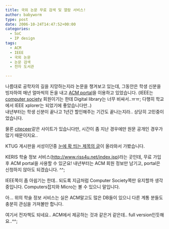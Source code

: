 ```yaml
---
title: 국외 논문 무료 검색 및 열람 서비스!
author: babyworm
type: post
date: 2006-10-24T14:47:52+00:00
categories:
  - SoC
  - IP design
tags:
  - ACM
  - IEEE
  - 국외 논문
  - 논문 검색
  - 전자 도서관

---
```

나름대로 공학자의 길을 지망하는지라 논문을 챙겨보고 있는데, 그동안은 학생 신분을 빙자하여 매년 얼마씩의 돈을 내고 [ACM portal][1]을 이용하고 있었습니다. (IEEE는 [computer society][2] 회원이기는 한데 Digital library는 너무 비싸서..ㅠㅠ; 다행히 학교에서 IEEE xplorer는 되었기에 좋았습니다만..)<br>
내년부터는 학생 신분이 끝나고 1년간 할인해주는 기간도 끝나는지라.. 상당히 고민중이었습니다.

물론 [citeceer][3]같은 사이트가 있습니다만, 시간이 좀 지난 경우에만 원문 공개인 경우가 많기 때문이지요..

KTUG 게시판을 서성이던중 [눈에 확 띄는 제목의 글][4]이 올라와서 가봤습니다. 

KERIS 학술 정보 서비스(<http://www.riss4u.net/index.jsp>)라는 곳인데, 무료 가입후 ACM portal을 사용할 수 있군요! 내년부터는 ACM 회원 정보만 남기고, portal은 신청하지 않아도 되겠습니다. ^^;

IEEE쪽이 좀 아쉽기는 한데.. 되도록 지금처럼 Computer Society쪽만 유지할까 생각중입니다. Computers잡지와 Micro는 볼 수 있으니 말입니다. 

아… 위의 학술 정보 서비스는 실은 ACM말고도 많은 DB들이 있으니 다른 계통 분들도 충분히 관심을 가져볼만 합니다. 

여기서 전자책도 되네요.. ACM에서 제공하는 것과 같은거 같은데.. full version인듯해요..^^;

 [1]: http://www.acm.org/
 [2]: http://www.computer.org/portal/site/ieeecs/index.jsp
 [3]: http://citeseer.ist.psu.edu/
 [4]: http://jbpark.tistory.com/53
